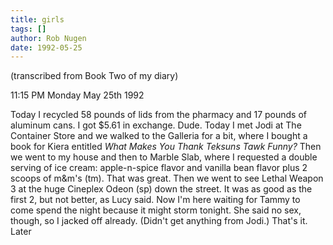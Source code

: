 ```yaml
---
title: girls
tags: []
author: Rob Nugen
date: 1992-05-25
---
```


<p class=note>(transcribed from Book Two of my diary)

<p class=date>11:15 PM Monday May 25th 1992

<p>Today I recycled 58 pounds of lids from the pharmacy and 17 pounds
of aluminum cans.  I got $5.61 in exchange.  Dude.  Today I met Jodi
at The Container Store and we walked to the Galleria for a bit, where
I bought a book for Kiera entitled <em>What Makes You Thank Teksuns
Tawk Funny?</em> Then we went to my house and then to Marble Slab,
where I requested a double serving of ice cream: apple-n-spice flavor
and vanilla bean flavor plus 2 scoops of m&m's (tm).  That was great.
Then we went to see Lethal Weapon 3 at the huge Cineplex Odeon (sp)
down the street.  It was as good as the first 2, but not better, as
Lucy said.  Now I'm here waiting for Tammy to come spend the night
because it might storm tonight.  She said no sex, though, so I jacked
off already. (Didn't get anything from Jodi.) That's it.  Later
